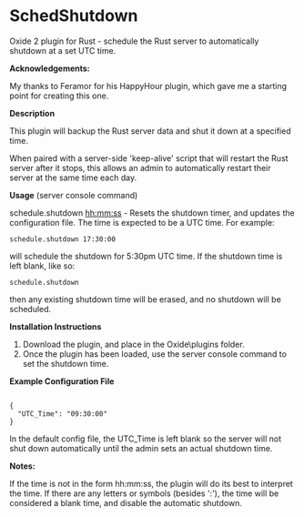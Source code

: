 # SchedShutdown
Oxide 2 plugin for Rust - schedule the Rust server to automatically shutdown at a set UTC time.

<b>Acknowledgements:</b>

My thanks to Feramor for his HappyHour plugin, which gave me a starting point for creating this one.

<b>Description</b>

This plugin will backup the Rust server data and shut it down at a specified time.  

When paired with a server-side 'keep-alive' script that will restart the Rust server after it stops, this allows an admin to automatically restart their server at the same time each day. 

<b>Usage</b> (server console command)

schedule.shutdown <hh:mm:ss> - Resets the shutdown timer, and updates the configuration file. The time is expected to be a UTC time. For example:

<code>schedule.shutdown 17:30:00</code>

will schedule the shutdown for 5:30pm UTC time. If the shutdown time is left blank, like so:

<code>schedule.shutdown   </code>

then any existing shutdown time will be erased, and no shutdown will be scheduled. 

<b>Installation Instructions</b>
<ol>
<li>Download the plugin, and place in the Oxide\plugins folder.</li>
<li>Once the plugin has been loaded, use the server console command to set the shutdown time.</li>
</ol>

<b>Example Configuration File</b>

<code>
{
  "UTC_Time": "09:30:00"
}
</code>

In the default config file, the UTC_Time is left blank so the server will not shut down automatically until the admin sets an actual shutdown time.

<b>Notes:</b>

If the time is not in the form hh:mm:ss, the plugin will do its best to interpret the time.  If there are any letters  or symbols (besides ':'), the time will be considered a blank time, and disable the automatic shutdown.



